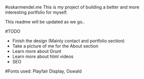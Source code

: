 #oskarmendel.me
This is my project of building a better and more interesting portfolio for myself.

This readme will be updated as we go..

#TODO
* Finish the design (Mainly contact and portfolio section)
* Take a picture of me for the About section
* Learn more about Grunt
* Learn more about html videos
* SEO

#Fonts used:
Playfair Display, Oswald
